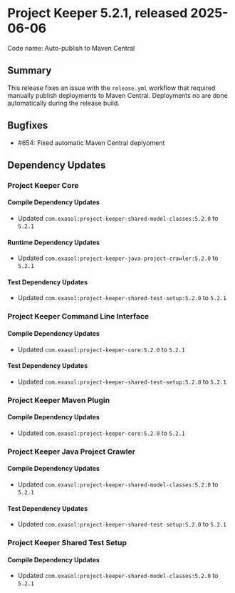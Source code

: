 # Project Keeper 5.2.1, released 2025-06-06

Code name: Auto-publish to Maven Central

## Summary

This release fixes an issue with the `release.yml` workflow that required manually publish deployments to Maven Central. Deployments no are done automatically during the release build.

## Bugfixes

* #654: Fixed automatic Maven Central deplyoment

## Dependency Updates

### Project Keeper Core

#### Compile Dependency Updates

* Updated `com.exasol:project-keeper-shared-model-classes:5.2.0` to `5.2.1`

#### Runtime Dependency Updates

* Updated `com.exasol:project-keeper-java-project-crawler:5.2.0` to `5.2.1`

#### Test Dependency Updates

* Updated `com.exasol:project-keeper-shared-test-setup:5.2.0` to `5.2.1`

### Project Keeper Command Line Interface

#### Compile Dependency Updates

* Updated `com.exasol:project-keeper-core:5.2.0` to `5.2.1`

#### Test Dependency Updates

* Updated `com.exasol:project-keeper-shared-test-setup:5.2.0` to `5.2.1`

### Project Keeper Maven Plugin

#### Compile Dependency Updates

* Updated `com.exasol:project-keeper-core:5.2.0` to `5.2.1`

### Project Keeper Java Project Crawler

#### Compile Dependency Updates

* Updated `com.exasol:project-keeper-shared-model-classes:5.2.0` to `5.2.1`

#### Test Dependency Updates

* Updated `com.exasol:project-keeper-shared-test-setup:5.2.0` to `5.2.1`

### Project Keeper Shared Test Setup

#### Compile Dependency Updates

* Updated `com.exasol:project-keeper-shared-model-classes:5.2.0` to `5.2.1`
